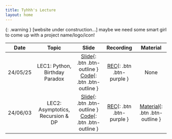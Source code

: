 ```yaml
---
title: Tyhhh's Lecture
layout: home
---
```


{: .warning }
[website under construction...] maybe we need some smart girl to come up with a project name/logo/icon!



|   Date   |               Topic               |                            Slide                             |                          Recording                           |                           Material                           |
| :------: | :-------------------------------: | :----------------------------------------------------------: | :----------------------------------------------------------: | :----------------------------------------------------------: |
| 24/05/25 |  LEC1: Python, Birthday Paradox   | [Slide](https://docs.google.com/presentation/d/1ajM5VUEaVb3gD-kmyKPXslPbV3TChp-bzuHZFc6o0W0/edit?usp=sharing){: .btn .btn-outline } [Code](https://colab.research.google.com/drive/1dtXNGXCVsfMM1GR1HeT6Io8sr3xBe-sp?usp=sharing){: .btn .btn-outline } | [REC](https://www.youtube.com/watch?v=qR3HBBRHegs&list=PLf7nWxxk0pg30jnzZfkxJkefz_kU2MesW&index=2){: .btn .btn-purple } |                             None                             |
| 24/06/03 | LEC2: Asymptotics, Recursion & DP | [Slide](https://docs.google.com/presentation/d/1FPZIiXJCMKCGOZTpHER4ab0XsGrwJvghJrqBrnCk0C0/edit?usp=sharing){: .btn .btn-outline } [Code](https://colab.research.google.com/drive/1L4IMJLtJGaEVAj_R5mEzPthLmIU84Wm6?usp=sharing){: .btn .btn-outline } |                 [REC](){: .btn .btn-purple }                 | [Material](https://docs.google.com/document/d/13Eu2iH8mgQGOokM7zSSg__BmwqIJew12JySQdvQKKmU/edit?usp=sharing){: .btn .btn-outline } |



